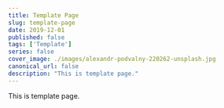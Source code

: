 ```yaml
---
title: Template Page
slug: template-page
date: 2019-12-01
published: false
tags: ['Template']
series: false
cover_image: ./images/alexandr-podvalny-220262-unsplash.jpg
canonical_url: false
description: "This is template page."
---
```


This is template page.
